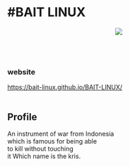 <h1>#BAIT LINUX</h1>
<center>
<img src="https://d.top4top.io/p_2044mnp6q0.png" >
</center>
<br>
<br>
<br>
<h3>website</h3>
<a href="https://bait-linux.github.io/BAIT-LINUX/">https://bait-linux.github.io/BAIT-LINUX/</a>
<br><br>
<h2>Profile</h2>
An instrument of war from Indonesia<br>
which is famous for being able<br>
to kill without touching<br>
it Which name is the kris.<br>
<br><br><br>
